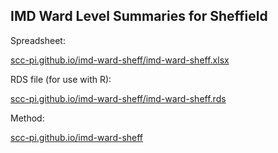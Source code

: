 ## IMD Ward Level Summaries for Sheffield 

Spreadsheet:  

[scc-pi.github.io/imd-ward-sheff/imd-ward-sheff.xlsx](https://scc-pi.github.io/imd-ward-sheff/imd-ward-sheff.xlsx)  

RDS file (for use with R):

[scc-pi.github.io/imd-ward-sheff/imd-ward-sheff.rds](https://scc-pi.github.io/imd-ward-sheff/imd-ward-sheff.rds)

Method:  

[scc-pi.github.io/imd-ward-sheff](https://scc-pi.github.io/imd-ward-sheff)
